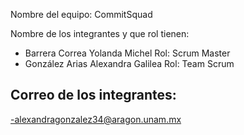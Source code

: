 Nombre del equipo: CommitSquad

Nombre de los integrantes y que rol tienen:
- Barrera Correa Yolanda Michel   Rol: Scrum Master
- González Arias Alexandra Galilea Rol: Team Scrum

  
Correo de los integrantes:
- 
-alexandragonzalez34@aragon.unam.mx
